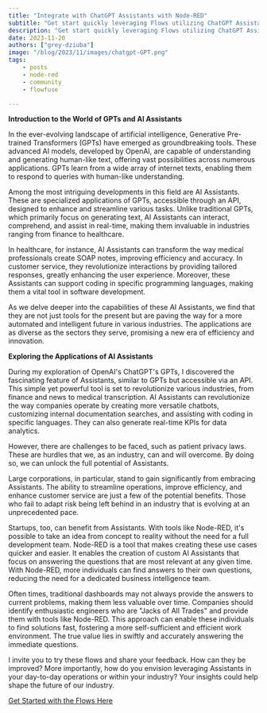 ```yaml
---
title: "Integrate with ChatGPT Assistants with Node-RED"
subtitle: "Get start quickly leveraging Flows utilizing ChatGPT Assistant"
description: "Get start quickly leveraging Flows utilizing ChatGPT Assistant"
date: 2023-11-20
authors: ["grey-dziuba"]
image: "/blog/2023/11/images/chatgpt-GPT.png"
tags:
    - posts
    - node-red
    - community
    - flowfuse

---
```


**Introduction to the World of GPTs and AI Assistants**

In the ever-evolving landscape of artificial intelligence, Generative Pre-trained Transformers (GPTs) have emerged as groundbreaking tools. These advanced AI models, developed by OpenAI, are capable of understanding and generating human-like text, offering vast possibilities across numerous applications. GPTs learn from a wide array of internet texts, enabling them to respond to queries with human-like understanding.

Among the most intriguing developments in this field are AI Assistants. These are specialized applications of GPTs, accessible through an API, designed to enhance and streamline various tasks. Unlike traditional GPTs, which primarily focus on generating text, AI Assistants can interact, comprehend, and assist in real-time, making them invaluable in industries ranging from finance to healthcare.

<!--more-->


In healthcare, for instance, AI Assistants can transform the way medical professionals create SOAP notes, improving efficiency and accuracy. In customer service, they revolutionize interactions by providing tailored responses, greatly enhancing the user experience. Moreover, these Assistants can support coding in specific programming languages, making them a vital tool in software development.

As we delve deeper into the capabilities of these AI Assistants, we find that they are not just tools for the present but are paving the way for a more automated and intelligent future in various industries. The applications are as diverse as the sectors they serve, promising a new era of efficiency and innovation.

**Exploring the Applications of AI Assistants**

During my exploration of OpenAI's ChatGPT's GPTs, I discovered the fascinating feature of Assistants, similar to GPTs but accessible via an API. This simple yet powerful tool is set to revolutionize various industries, from finance and news to medical transcription. AI Assistants can revolutionize the way companies operate by creating more versatile chatbots, customizing internal documentation searches, and assisting with coding in specific languages. They can also generate real-time KPIs for data analytics.

However, there are challenges to be faced, such as patient privacy laws. These are hurdles that we, as an industry, can and will overcome. By doing so, we can unlock the full potential of Assistants. 

Large corporations, in particular, stand to gain significantly from embracing Assistants. The ability to streamline operations, improve efficiency, and enhance customer service are just a few of the potential benefits. Those who fail to adapt risk being left behind in an industry that is evolving at an unprecedented pace.

Startups, too, can benefit from Assistants. With tools like Node-RED, it's possible to take an idea from concept to reality without the need for a full development team. Node-RED is a tool that makes creating these use cases quicker and easier. It enables the creation of custom AI Assistants that focus on answering the questions that are most relevant at any given time. With Node-RED, more individuals can find answers to their own questions, reducing the need for a dedicated business intelligence team.

Often times, traditional dashboards may not always provide the answers to current problems, making them less valuable over time. Companies should identify enthusiastic engineers who are "Jacks of All Trades" and provide them with tools like Node-RED. This approach can enable these individuals to find solutions fast, fostering a more self-sufficient and efficient work environment. The true value lies in swiftly and accurately answering the immediate questions.

I invite you to try these flows and share your feedback. How can they be improved? More importantly, how do you envision leveraging Assistants in your day-to-day operations or within your industry? Your insights could help shape the future of our industry.



[Get Started with the Flows Here](https://flows.nodered.org/flow/073548c276832e804f037f3212014e60)

